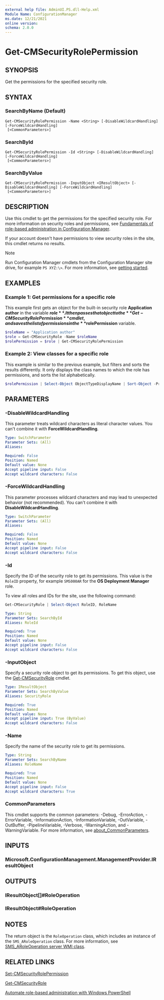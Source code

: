 ```yaml
---
external help file: AdminUI.PS.dll-Help.xml
Module Name: ConfigurationManager
ms.date: 12/21/2021
online version:
schema: 2.0.0
---
```


# Get-CMSecurityRolePermission

## SYNOPSIS

Get the permissions for the specified security role.

## SYNTAX

### SearchByName (Default)
```
Get-CMSecurityRolePermission -Name <String> [-DisableWildcardHandling] [-ForceWildcardHandling]
 [<CommonParameters>]
```

### SearchById
```
Get-CMSecurityRolePermission -Id <String> [-DisableWildcardHandling] [-ForceWildcardHandling]
 [<CommonParameters>]
```

### SearchByValue
```
Get-CMSecurityRolePermission -InputObject <IResultObject> [-DisableWildcardHandling] [-ForceWildcardHandling]
 [<CommonParameters>]
```

## DESCRIPTION

Use this cmdlet to get the permissions for the specified security role. For more information on security roles and permissions, see [Fundamentals of role-based administration in Configuration Manager](/mem/configmgr/core/understand/fundamentals-of-role-based-administration).

If your account doesn't have permissions to view security roles in the site, this cmdlet returns no results.

> [!NOTE]
> Run Configuration Manager cmdlets from the Configuration Manager site drive, for example `PS XYZ:\>`. For more information, see [getting started](/powershell/sccm/overview).

## EXAMPLES

### Example 1: Get permissions for a specific role

This example first gets an object for the built-in security role **Application author** in the variable **$role**. It then passes that object to the **Get-CMSecurityRolePermission** cmdlet, and saves the list of permissions in the **$rolePermission** variable.

```powershell
$roleName = "Application author"
$role = Get-CMSecurityRole -Name $roleName
$rolePermission = $role | Get-CMSecurityRolePermission
```

### Example 2: View classes for a specific role

This example is similar to the previous example, but filters and sorts the results differently. It only displays the class names to which the role has permissions, and sorts the list alphabetically.

```powershell
$rolePermission | Select-Object ObjectTypeDisplayName | Sort-Object -Property ObjectTypeDisplayName
```

## PARAMETERS

### -DisableWildcardHandling

This parameter treats wildcard characters as literal character values. You can't combine it with **ForceWildcardHandling**.

```yaml
Type: SwitchParameter
Parameter Sets: (All)
Aliases:

Required: False
Position: Named
Default value: None
Accept pipeline input: False
Accept wildcard characters: False
```

### -ForceWildcardHandling

This parameter processes wildcard characters and may lead to unexpected behavior (not recommended). You can't combine it with **DisableWildcardHandling**.

```yaml
Type: SwitchParameter
Parameter Sets: (All)
Aliases:

Required: False
Position: Named
Default value: None
Accept pipeline input: False
Accept wildcard characters: False
```

### -Id

Specify the ID of the security role to get its permissions. This value is the `RoleID` property, for example `SMS000AR` for the **OS Deployment Manager** role.

To view all roles and IDs for the site, use the following command:

```powershell
Get-CMSecurityRole | Select-Object RoleID, RoleName
```

```yaml
Type: String
Parameter Sets: SearchById
Aliases: RoleId

Required: True
Position: Named
Default value: None
Accept pipeline input: False
Accept wildcard characters: False
```

### -InputObject

Specify a security role object to get its permissions. To get this object, use the [Get-CMSecurityRole](Get-CMSecurityRole.md) cmdlet.

```yaml
Type: IResultObject
Parameter Sets: SearchByValue
Aliases: SecurityRole

Required: True
Position: Named
Default value: None
Accept pipeline input: True (ByValue)
Accept wildcard characters: False
```

### -Name

Specify the name of the security role to get its permissions.

```yaml
Type: String
Parameter Sets: SearchByName
Aliases: RoleName

Required: True
Position: Named
Default value: None
Accept pipeline input: False
Accept wildcard characters: True
```

### CommonParameters
This cmdlet supports the common parameters: -Debug, -ErrorAction, -ErrorVariable, -InformationAction, -InformationVariable, -OutVariable, -OutBuffer, -PipelineVariable, -Verbose, -WarningAction, and -WarningVariable. For more information, see [about_CommonParameters](http://go.microsoft.com/fwlink/?LinkID=113216).

## INPUTS

### Microsoft.ConfigurationManagement.ManagementProvider.IResultObject

## OUTPUTS

### IResultObject[]#RoleOperation

### IResultObject#RoleOperation

## NOTES

The return object is the `RoleOperation` class, which includes an instance of the `SMS_ARoleOperation` class. For more information, see [SMS_ARoleOperation server WMI class](/mem/configmgr/develop/reference/core/servers/configure/sms_aroleoperation-server-wmi-class).

## RELATED LINKS

[Set-CMSecurityRolePermission](Set-CMSecurityRolePermission.md)

[Get-CMSecurityRole](Get-CMSecurityRole.md)

[Automate role-based administration with Windows PowerShell](/mem/configmgr/core/servers/deploy/configure/configure-role-based-administration#automate-with-windows-power-shell)
